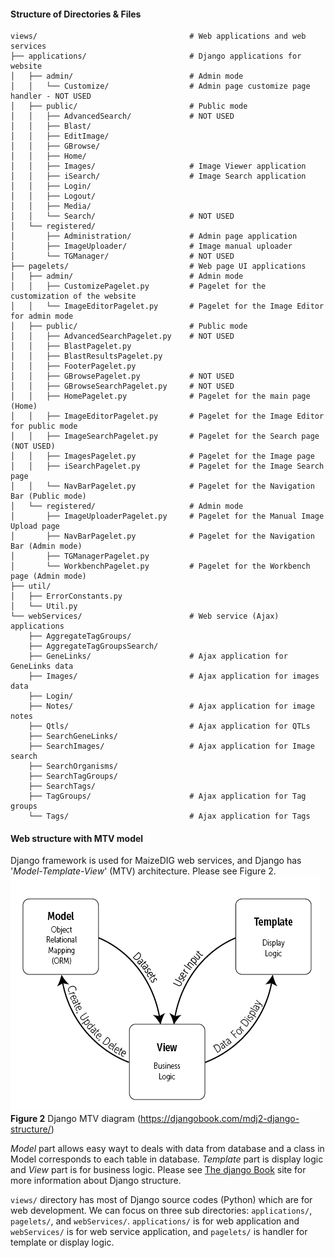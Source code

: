 
#### Structure of Directories & Files
```
views/                                  # Web applications and web services
├── applications/                       # Django applications for website
│   ├── admin/                          # Admin mode
│   │   └── Customize/                  # Admin page customize page handler - NOT USED
│   ├── public/                         # Public mode
│   │   ├── AdvancedSearch/             # NOT USED
│   │   ├── Blast/
│   │   ├── EditImage/
│   │   ├── GBrowse/
│   │   ├── Home/
│   │   ├── Images/                     # Image Viewer application
│   │   ├── iSearch/                    # Image Search application
│   │   ├── Login/
│   │   ├── Logout/
│   │   ├── Media/
│   │   └── Search/                     # NOT USED
│   └── registered/
│       ├── Administration/             # Admin page application
│       ├── ImageUploader/              # Image manual uploader
│       └── TGManager/                  # NOT USED
├── pagelets/                           # Web page UI applications
│   ├── admin/                          # Admin mode
│   │   ├── CustomizePagelet.py         # Pagelet for the customization of the website
│   │   └── ImageEditorPagelet.py       # Pagelet for the Image Editor for admin mode
│   ├── public/                         # Public mode
│   │   ├── AdvancedSearchPagelet.py    # NOT USED
│   │   ├── BlastPagelet.py
│   │   ├── BlastResultsPagelet.py
│   │   ├── FooterPagelet.py
│   │   ├── GBrowsePagelet.py           # NOT USED
│   │   ├── GBrowseSearchPagelet.py     # NOT USED
│   │   ├── HomePagelet.py              # Pagelet for the main page (Home)
│   │   ├── ImageEditorPagelet.py       # Pagelet for the Image Editor for public mode
│   │   ├── ImageSearchPagelet.py       # Pagelet for the Search page (NOT USED)
│   │   ├── ImagesPagelet.py            # Pagelet for the Image page
│   │   ├── iSearchPagelet.py           # Pagelet for the Image Search page
│   │   └── NavBarPagelet.py            # Pagelet for the Navigation Bar (Public mode)
│   └── registered/                     # Admin mode
│       ├── ImageUploaderPagelet.py     # Pagelet for the Manual Image Upload page
│       ├── NavBarPagelet.py            # Pagelet for the Navigation Bar (Admin mode)
│       ├── TGManagerPagelet.py
│       └── WorkbenchPagelet.py         # Pagelet for the Workbench page (Admin mode)
├── util/
│   ├── ErrorConstants.py
│   └── Util.py
└── webServices/                        # Web service (Ajax) applications
    ├── AggregateTagGroups/
    ├── AggregateTagGroupsSearch/
    ├── GeneLinks/                      # Ajax application for GeneLinks data
    ├── Images/                         # Ajax application for images data
    ├── Login/
    ├── Notes/                          # Ajax application for image notes
    ├── Qtls/                           # Ajax application for QTLs
    ├── SearchGeneLinks/
    ├── SearchImages/                   # Ajax application for Image search
    ├── SearchOrganisms/
    ├── SearchTagGroups/
    ├── SearchTags/
    ├── TagGroups/                      # Ajax application for Tag groups
    └── Tags/                           # Ajax application for Tags
```

#### Web structure with MTV model

Django framework is used for MaizeDIG web services, 
and Django has '*Model-Template-View*' (MTV) architecture. 
Please see Figure 2. 
![Django MTV diagram](../../screenshots/MTV-Diagram.png)
**Figure 2** Django MTV diagram (https://djangobook.com/mdj2-django-structure/)

*Model* part allows easy wayt to deals with data from database and a class in Model corresponds to each table in database.
*Template* part is display logic and *View* part is for business logic.
Please see [The django Book](https://djangobook.com/mdj2-django-structure/) site 
for more information about Django structure.

`views/` directory has most of Django source codes (Python) which are for web development. 
We can focus on three sub directories: `applications/`, `pagelets/`, and `webServices/`. 
`applications/` is for web application and `webServices/` is for web service application, 
and `pagelets/` is handler for template or display logic.

